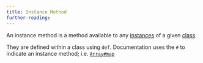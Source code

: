 ```yaml
---
title: Instance Method
further-reading:
---
```

An instance method is a method available to any [instances](/instance-oo) of a given [class](/class).

They are defined within a class using `def`. Documentation uses the `#` to indicate an instance method; i.e. [`Array#map`](http://www.ruby-doc.org/core-2.1.2/Array.html)
